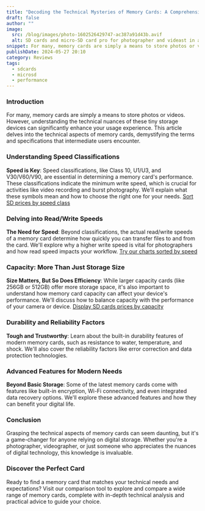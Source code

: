 ```yaml
---
title: "Decoding the Technical Mysteries of Memory Cards: A Comprehensive Guide"
draft: false
author: ""
image:
  src: /blog/images/photo-1602526429747-ac387a91d43b.avif
  alt: SD cards and micro-SD card pro for photographer and videast in a box
snippet: For many, memory cards are simply a means to store photos or videos. However, understanding the technical nuances of these tiny storage devices can significantly enhance your usage experience. This article delves into the technical aspects of memory cards, demystifying the terms and specifications that intermediate users encounter.
publishDate: 2024-05-27 20:10
category: Reviews
tags:
  - sdcards
  - microsd
  - performance
---
```

### **Introduction**

For many, memory cards are simply a means to store photos or videos. However, understanding the technical nuances of these tiny storage devices can significantly enhance your usage experience. This article delves into the technical aspects of memory cards, demystifying the terms and specifications that intermediate users encounter.

### **Understanding Speed Classifications**

**Speed is Key**: Speed classifications, like Class 10, U1/U3, and V30/V60/V90, are essential in determining a memory card's performance. These classifications indicate the minimum write speed, which is crucial for activities like video recording and burst photography. We'll explain what these symbols mean and how to choose the right one for your needs.
[Sort SD prices by speed class](https://sdprices.com/?sorting=sd_type__desc)

### **Delving into Read/Write Speeds**

**The Need for Speed**: Beyond classifications, the actual read/write speeds of a memory card determine how quickly you can transfer files to and from the card. We'll explore why a higher write speed is vital for photographers and how read speed impacts your workflow.
[Try our charts sorted by speed](https://sdprices.com/?sorting=speed_class__desc)

### **Capacity: More Than Just Storage Size**

**Size Matters, But So Does Efficiency**: While larger capacity cards (like 256GB or 512GB) offer more storage space, it's also important to understand how memory card capacity can affect your device's performance. We'll discuss how to balance capacity with the performance of your camera or device.
[Display SD cards prices by capacity](https://sdprices.com/?sorting=capacity__desc)

### **Durability and Reliability Factors**

**Tough and Trustworthy**: Learn about the built-in durability features of modern memory cards, such as resistance to water, temperature, and shock. We'll also cover the reliability factors like error correction and data protection technologies.

### **Advanced Features for Modern Needs**

**Beyond Basic Storage**: Some of the latest memory cards come with features like built-in encryption, Wi-Fi connectivity, and even integrated data recovery options. We'll explore these advanced features and how they can benefit your digital life.

### **Conclusion**

Grasping the technical aspects of memory cards can seem daunting, but it's a game-changer for anyone relying on digital storage. Whether you're a photographer, videographer, or just someone who appreciates the nuances of digital technology, this knowledge is invaluable.

### **Discover the Perfect Card**

Ready to find a memory card that matches your technical needs and expectations? Visit our comparison tool to explore and compare a wide range of memory cards, complete with in-depth technical analysis and practical advice to guide your choice.
